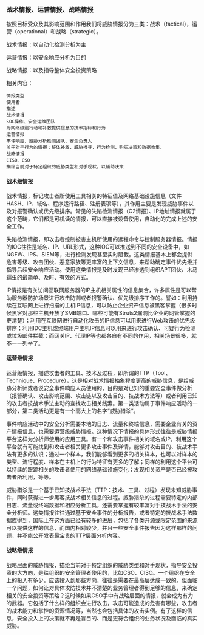 ### 战术情报、运营情报、战略情报

按照目标受众及其影响范围和作用我们将威胁情报分为三类：战术（tactical），运营（operational）和战略（strategic）。

战术情报：以自动化检测分析为主

运营情报：以安全响应分析为目的

战略情报：以及指导整体安全投资策略



相关内容：

```
情报类型
使用者
描述
战术情报
SOC操作、安全运维团队
为网络级别行动和补救提供信息的技术指标和行为
运营情报
事件响应、威胁分析检测团队、安全负责人
关于对手行为的情报：整体补救，威胁搜寻，行为检测，购买决策和数据收集。
战略情报
CISO、CSO
描绘当前对于特定组织的威胁类型和对手现状，以辅助决策
```



#### 战术级情报

​	战术情报，标记攻击者所使用工具相关的特征值及网络基础设施信息（文件HASH、IP、域名、程序运行路径、注册表项等），其作用主要是发现威胁事件以及对报警确认或优先级排序。常见的失陷检测情报（C2情报）、IP地址情报就属于这个范畴，它们都是可机读的情报，可以直接被设备使用，自动化的完成上述的安全工作。

​	失陷检测情报，即攻击者控制被害主机所使用的远程命令与控制服务器情报。情报的IOC往往是域名、IP、URL形式，这种IOC可以推送到不同的安全设备中，如NGFW、IPS、SIEM等，进行检测发现甚至实时阻截。这类情报基本上都会提供危害等级、攻击团伙、恶意家族等更丰富的上下文信息，来帮助确定事件优先级并指导后续安全响应活动。使用这类情报是及时发现已经渗透到组织APT团伙、木马蠕虫的最简单、及时、有效的方式。

​	IP情报是有关访问互联网服务器的IP主机相关属性的信息集合，许多属性是可以帮助服务器防护场景进行攻击防御或者报警确认、优先级排序工作的。譬如：利用持续在互联网上进行扫描的主机IP信息，可以防止企业资产信息被黑客掌握（很多时候黑客对那些主机开放了SMB端口、哪些可能有Struts2漏洞比企业的网管掌握的更清楚）；利用在互联网进行自动化攻击的IP信息可以用来进行Web攻击的优先级排序；利用IDC主机或终端用户主机IP信息可以用来进行攻击确认、可疑行为检测或垃圾邮件拦截；而网关IP、代理IP等也都各自有不同的作用，相关场景很多，就不一一列举了。



#### 运营级情报

​	运营级情报，描述攻击者的工具、技术及过程，即所谓的TTP（Tool、Technique、Procedure），这是相对战术情报抽象程度更高的威胁信息，是给威胁分析师或者说安全事件响应人员使用的，目的是对已知的重要安全事件做分析（报警确认、攻击影响范围、攻击链以及攻击目的、技战术方法等）或者利用已知的攻击者技战术手法主动的查找攻击相关线索。第一类活动属于事件响应活动的一部分，第二类活动更是有一个高大上的名字“威胁猎杀”。

​	事件响应活动中的安全分析需要本地的日志、流量和终端信息，需要企业有关的资产情报信息，也需要运营级威胁情报。这种情况下情报的具体形式往往是威胁情报平台这样为分析师使用的应用工具。有一个和攻击事件相关的域名或IP，利用这个平台就有可能找到和攻击者相关更多攻击事件及详情，能够对攻击目的、技战术手法有更多的认识；通过一个样本，我们能够看到更多的相关样本，也可以对样本的类型、流行程度、样本在主机上的行为特征有更多的了解；同样的利用这个平台可以持续的跟踪相关的攻击者使用的网络基础设施变化；发现相关资产是否已经被攻击者所利用，等等。

​	威胁猎杀是一个基于已知技战术手法（TTP：技术、工具、过程）发现未知威胁事件，同时获得进一步黑客技战术相关信息的过程。威胁猎杀的过程需要特定的内部日志、流量或终端数据和相应分析工具，还需要掌握有较丰富对手技战术手法的安全分析师。这类情报往往通过基于安全事件的分析报告，或者特定的技战术手法数据库得到，国际上在这方面已经有较多的进展，包括了各类开源或限定范围的来源可以提供这样的信息，而国内相对较少，并且一些安全事件报告因为这样那样的问题，并不能公开发表最宝贵的TTP层面分析内容。



#### 战略级情报

​	战略层面的威胁情报，描绘当前对于特定组织的威胁类型和对手现状，指导安全投资的大方向，是给组织的安全管理者使用的，比如CSO、CISO。一个组织在安全上的投入有多少，应该投入到那些方向，往往是需要在最高层达成一致的。但面临一个问题，如何让对具体攻防技术并不清楚的业务管理者得到足够的信息，来确定相关的安全投资等策略？这时候如果CSO手中有战略层面的情报，就会成为有力的武器。它包括了什么样的组织会进行攻击，攻击可能造成的危害有哪些，攻击者的战术能力和掌控的资源情况等，当然也会包括具体的攻击实例。有了这样的信息，安全投入上的决策就不再是盲目的、而是更符合组织的业务状况及面临的真实威胁。